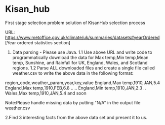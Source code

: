 # Kisan_hub
First stage selection problem solution of KisanHub selection process


URL: https://www.metoffice.gov.uk/climate/uk/summaries/datasets#yearOrdered [Year ordered statistics section]

1. Data parsing - Please use Java.
1.1 Use above URL and write code to programmatically download the data for Max temp,Min temp,Mean temp, Sunshine, and Rainfall for UK, England, Wales, and Scotland regions. 
1.2 Parse ALL downloaded files and create a single file called weather.csv to write the above data in the following format:

region_code,weather_param,year,key,value 
England,Max temp,1910,JAN,5.4 
England,Max temp,1910,FEB,6.8
..
..
England,Min temp,1910,JAN,2.3
..
Wales,Max temp,1910,JAN,5.4 and soon

Note:Please handle missing data by putting "N/A" in the output file weather.csv 

2.Find 3 interesting facts from the above data set and present it to us.
